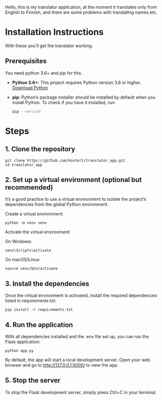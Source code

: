 Hello, this is my translator application, at the moment it translates only from English to Finnish, and there are some problems with translating names etc. 

# Installation Instructions #

With these you'll get the translator working.

## Prerequisites ##

You need python 3.6+ and pip for this.

- **Python 3.6+**: This project requires Python version 3.6 or higher.  
  [Download Python](https://www.python.org/downloads/)

- **pip**: Python’s package installer should be installed by default when you install Python. To check if you have it installed, run:
  ```bash
  pip --version

# Steps
## 1. Clone the repository

    git clone https://github.com/koster1/translator_app.git
    cd translator_app

## 2. Set up a virtual environment (optional but recommended)

It’s a good practice to use a virtual environment to isolate the project’s dependencies from the global Python environment.

Create a virtual environment:

    python -m venv venv

Activate the virtual environment:

On Windows:

    venv\Scripts\activate

On macOS/Linux:

    source venv/bin/activate

## 3. Install the dependencies

Once the virtual environment is activated, install the required dependencies listed in requirements.txt:

    pip install -r requirements.txt


## 4. Run the application

With all dependencies installed and the .env file set up, you can run the Flask application:

    python app.py

By default, the app will start a local development server. Open your web browser and go to http://127.0.0.1:5000/ to view the app.
## 5. Stop the server

To stop the Flask development server, simply press Ctrl+C in your terminal.

